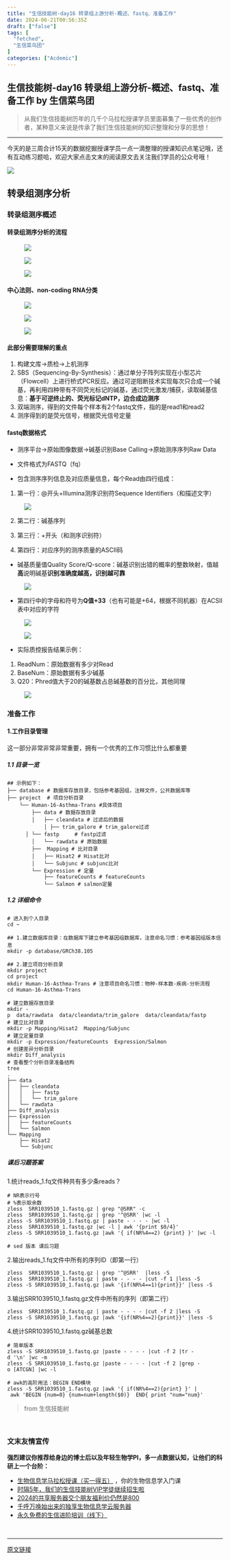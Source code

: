 ```yaml
---
title: "生信技能树-day16 转录组上游分析-概述、fastq、准备工作"
date: 2024-06-21T00:56:35Z
draft: ["false"]
tags: [
  "fetched",
  "生信菜鸟团"
]
categories: ["Acdemic"]
---
```

生信技能树-day16 转录组上游分析-概述、fastq、准备工作 by 生信菜鸟团
------
<div><blockquote data-tool="mdnice编辑器"><p><span>从我们</span><span>生信技能树</span><span>历年的几千个马拉松授课学员里面募集了一些优秀的创作者，某种意义来说是传承了我们生信技能树的知识整理和分享的思想！</span></p></blockquote><hr data-tool="mdnice编辑器"><p data-tool="mdnice编辑器">今天的是三周合计15天的数据挖掘授课学员一点一滴整理的授课知识点笔记哦，还有互动练习题哈，欢迎大家点击文末的阅读原文去关注我们学员的公众号哦！</p><p><img data-galleryid="" data-imgfileid="100039958" data-ratio="0.9869791666666666" data-s="300,640" data-src="https://mmbiz.qpic.cn/mmbiz_png/iaRJcrq2LosicZWFXx8AD2QqR5r26iaEib7iaTAeenkZojmCFn9w4mCdFoicJMx4AQ3q11rUoUaJn8lUjibicBWzLIhSAQ/640?wx_fmt=png&amp;from=appmsg" data-type="png" data-w="1536" src="https://mmbiz.qpic.cn/mmbiz_png/iaRJcrq2LosicZWFXx8AD2QqR5r26iaEib7iaTAeenkZojmCFn9w4mCdFoicJMx4AQ3q11rUoUaJn8lUjibicBWzLIhSAQ/640?wx_fmt=png&amp;from=appmsg"></p><section data-tool="mdnice编辑器" data-website="https://www.mdnice.com"><h2 data-tool="mdnice编辑器"><span>转录组测序分析</span><span></span></h2><h3 data-tool="mdnice编辑器"><span>转录组测序概述</span></h3><h4 data-tool="mdnice编辑器"><span>转录组测序分析的流程</span></h4><figure data-tool="mdnice编辑器"><img data-imgfileid="100039312" data-ratio="1.1060070671378093" data-src="https://mmbiz.qpic.cn/sz_mmbiz_png/6s6vow09gKwKeRBdpqWlkgAcqI18Uv5viamnWh2icIvmAK8DKuD9YvFrniaxFB7CxFjiak0IkvBeTkqmniaUcVTWNGQ/640?wx_fmt=other&amp;from=appmsg&amp;tp=webp&amp;wxfrom=5&amp;wx_lazy=1&amp;wx_co=1" data-type="png" data-w="283" src="https://mmbiz.qpic.cn/sz_mmbiz_png/6s6vow09gKwKeRBdpqWlkgAcqI18Uv5viamnWh2icIvmAK8DKuD9YvFrniaxFB7CxFjiak0IkvBeTkqmniaUcVTWNGQ/640?wx_fmt=other&amp;from=appmsg&amp;tp=webp&amp;wxfrom=5&amp;wx_lazy=1&amp;wx_co=1"></figure><figure data-tool="mdnice编辑器"><img data-imgfileid="100039314" data-ratio="0.6475548060708263" data-src="https://mmbiz.qpic.cn/sz_mmbiz_png/6s6vow09gKwKeRBdpqWlkgAcqI18Uv5vVXYZhva6ePEtotX23lEQKyDJDCrIDIickNIzaOkqZzUKsEE3wopoh1w/640?wx_fmt=other&amp;from=appmsg&amp;tp=webp&amp;wxfrom=5&amp;wx_lazy=1&amp;wx_co=1" data-type="png" data-w="593" src="https://mmbiz.qpic.cn/sz_mmbiz_png/6s6vow09gKwKeRBdpqWlkgAcqI18Uv5vVXYZhva6ePEtotX23lEQKyDJDCrIDIickNIzaOkqZzUKsEE3wopoh1w/640?wx_fmt=other&amp;from=appmsg&amp;tp=webp&amp;wxfrom=5&amp;wx_lazy=1&amp;wx_co=1"></figure><figure data-tool="mdnice编辑器"><img data-imgfileid="100039313" data-ratio="0.681214421252372" data-src="https://mmbiz.qpic.cn/sz_mmbiz_png/6s6vow09gKwKeRBdpqWlkgAcqI18Uv5vxhU22nlvYcLLrhA7xUy9fkBEjT3AnxzIjZGNrmchysfha6y1K74zGQ/640?wx_fmt=other&amp;from=appmsg&amp;tp=webp&amp;wxfrom=5&amp;wx_lazy=1&amp;wx_co=1" data-type="png" data-w="527" src="https://mmbiz.qpic.cn/sz_mmbiz_png/6s6vow09gKwKeRBdpqWlkgAcqI18Uv5vxhU22nlvYcLLrhA7xUy9fkBEjT3AnxzIjZGNrmchysfha6y1K74zGQ/640?wx_fmt=other&amp;from=appmsg&amp;tp=webp&amp;wxfrom=5&amp;wx_lazy=1&amp;wx_co=1"></figure><h4 data-tool="mdnice编辑器"><span>中心法则、non-coding RNA分类</span></h4><figure data-tool="mdnice编辑器"><img data-imgfileid="100039315" data-ratio="0.6120218579234973" data-src="https://mmbiz.qpic.cn/sz_mmbiz_png/6s6vow09gKwKeRBdpqWlkgAcqI18Uv5vawcXltzJxprWCKNyyNvibb0EKK3CkwXiaEPy9nzeJpG1nv2jCD6dCK5g/640?wx_fmt=other&amp;from=appmsg&amp;tp=webp&amp;wxfrom=5&amp;wx_lazy=1&amp;wx_co=1" data-type="png" data-w="366" src="https://mmbiz.qpic.cn/sz_mmbiz_png/6s6vow09gKwKeRBdpqWlkgAcqI18Uv5vawcXltzJxprWCKNyyNvibb0EKK3CkwXiaEPy9nzeJpG1nv2jCD6dCK5g/640?wx_fmt=other&amp;from=appmsg&amp;tp=webp&amp;wxfrom=5&amp;wx_lazy=1&amp;wx_co=1"></figure><figure data-tool="mdnice编辑器"><img data-imgfileid="100039311" data-ratio="0.6019900497512438" data-src="https://mmbiz.qpic.cn/sz_mmbiz_png/6s6vow09gKwKeRBdpqWlkgAcqI18Uv5vicr9XniaemcSoeibYSKD6VwqVqRArlx7ECeKnFbJibYuv9PFLBOchLrZpg/640?wx_fmt=other&amp;from=appmsg&amp;tp=webp&amp;wxfrom=5&amp;wx_lazy=1&amp;wx_co=1" data-type="png" data-w="402" src="https://mmbiz.qpic.cn/sz_mmbiz_png/6s6vow09gKwKeRBdpqWlkgAcqI18Uv5vicr9XniaemcSoeibYSKD6VwqVqRArlx7ECeKnFbJibYuv9PFLBOchLrZpg/640?wx_fmt=other&amp;from=appmsg&amp;tp=webp&amp;wxfrom=5&amp;wx_lazy=1&amp;wx_co=1"></figure><figure data-tool="mdnice编辑器"><img data-imgfileid="100039320" data-ratio="0.4704968944099379" data-src="https://mmbiz.qpic.cn/sz_mmbiz_png/6s6vow09gKwKeRBdpqWlkgAcqI18Uv5vZDgRhPiafylsaPWvxiaHsA3gXeZyGW13DTwiarY4WHMXdRndBw9Enlaww/640?wx_fmt=other&amp;from=appmsg&amp;tp=webp&amp;wxfrom=5&amp;wx_lazy=1&amp;wx_co=1" data-type="png" data-w="644" src="https://mmbiz.qpic.cn/sz_mmbiz_png/6s6vow09gKwKeRBdpqWlkgAcqI18Uv5vZDgRhPiafylsaPWvxiaHsA3gXeZyGW13DTwiarY4WHMXdRndBw9Enlaww/640?wx_fmt=other&amp;from=appmsg&amp;tp=webp&amp;wxfrom=5&amp;wx_lazy=1&amp;wx_co=1"></figure><h4 data-tool="mdnice编辑器"><span>此部分需要理解的重点</span></h4><ol data-tool="mdnice编辑器"><li><section>构建文库→质检→上机测序</section></li><li><section>SBS（Sequencing-By-Synthesis）：通过单分子阵列实现在小型芯片（Flowcell）上进行桥式PCR反应。通过可逆阻断技术实现每次只合成一个碱基，再利用四种带有不同荧光标记的碱基，通过荧光激发/捕获，读取碱基信息：<strong>基于可逆终止的、荧光标记dNTP，边合成边测序</strong></section></li><li><section>双端测序，得到的文件每个样本有2个fastq文件，指的是read1和read2</section></li><li><section>测序得到的是荧光信号，根据荧光信号定量</section></li></ol><h4 data-tool="mdnice编辑器"><span>fastq数据格式</span></h4><ul data-tool="mdnice编辑器"><li><section><p>测序平台→原始图像数据→碱基识别Base Calling→原始测序序列Raw Data</p></section></li><li><section><p>文件格式为FASTQ（fq）</p></section></li><li><section><p>包含测序序列信息及对应质量信息，每个Read由四行组成：</p></section></li></ul><ol data-tool="mdnice编辑器"><li><section>第一行：@开头+Illumina测序识别符Sequence Identifiers（和描述文字）</section></li></ol><figure data-tool="mdnice编辑器"><img data-imgfileid="100039318" data-ratio="0.824390243902439" data-src="https://mmbiz.qpic.cn/sz_mmbiz_png/6s6vow09gKwKeRBdpqWlkgAcqI18Uv5vVIcu2cKnMzW0HEgic5R71XYlz9nX3Hr1CPBbtWXxL2YEDIJkw2ed4NA/640?wx_fmt=other&amp;from=appmsg&amp;tp=webp&amp;wxfrom=5&amp;wx_lazy=1&amp;wx_co=1" data-type="png" data-w="410" src="https://mmbiz.qpic.cn/sz_mmbiz_png/6s6vow09gKwKeRBdpqWlkgAcqI18Uv5vVIcu2cKnMzW0HEgic5R71XYlz9nX3Hr1CPBbtWXxL2YEDIJkw2ed4NA/640?wx_fmt=other&amp;from=appmsg&amp;tp=webp&amp;wxfrom=5&amp;wx_lazy=1&amp;wx_co=1"></figure><ol start="2" data-tool="mdnice编辑器"><li><section><p>第二行：碱基序列</p></section></li><li><section><p>第三行：+开头（和测序识别符）</p></section></li><li><section><p>第四行：对应序列的测序质量的ASCII码</p></section></li></ol><ul data-tool="mdnice编辑器"><li><section>碱基质量值Quality Score/Q-score：碱基识别出错的概率的整数映射，值越<strong>高</strong>说明碱基<strong>识别准确度越高，识别越可靠</strong></section></li></ul><figure data-tool="mdnice编辑器"><img data-imgfileid="100039316" data-ratio="0.54" data-src="https://mmbiz.qpic.cn/sz_mmbiz_png/6s6vow09gKwKeRBdpqWlkgAcqI18Uv5veZcasiaNwKmHAh2HkPyc38N2ToheFNhmXNktzAt972K4hCh5ffdyxYQ/640?wx_fmt=png&amp;from=appmsg&amp;tp=webp&amp;wxfrom=5&amp;wx_lazy=1&amp;wx_co=1" data-type="png" data-w="350" src="https://mmbiz.qpic.cn/sz_mmbiz_png/6s6vow09gKwKeRBdpqWlkgAcqI18Uv5veZcasiaNwKmHAh2HkPyc38N2ToheFNhmXNktzAt972K4hCh5ffdyxYQ/640?wx_fmt=png&amp;from=appmsg&amp;tp=webp&amp;wxfrom=5&amp;wx_lazy=1&amp;wx_co=1"></figure><ul data-tool="mdnice编辑器"><li><section>第四行中的字母和符号为<strong>Q值+33</strong>（也有可能是+64，根据不同机器）在ACSII表中对应的字符</section></li></ul><figure data-tool="mdnice编辑器"><img data-imgfileid="100039317" data-ratio="0.5387994143484627" data-src="https://mmbiz.qpic.cn/sz_mmbiz_png/6s6vow09gKwKeRBdpqWlkgAcqI18Uv5v1RnQxj9Rox2aHZNAcGkTk0329x6icRkVW53hZlPF4DY6jQ5EkMBiahAg/640?wx_fmt=other&amp;from=appmsg&amp;tp=webp&amp;wxfrom=5&amp;wx_lazy=1&amp;wx_co=1" data-type="png" data-w="683" src="https://mmbiz.qpic.cn/sz_mmbiz_png/6s6vow09gKwKeRBdpqWlkgAcqI18Uv5v1RnQxj9Rox2aHZNAcGkTk0329x6icRkVW53hZlPF4DY6jQ5EkMBiahAg/640?wx_fmt=other&amp;from=appmsg&amp;tp=webp&amp;wxfrom=5&amp;wx_lazy=1&amp;wx_co=1"></figure><figure data-tool="mdnice编辑器"><img data-imgfileid="100039319" data-ratio="0.18100358422939067" data-src="https://mmbiz.qpic.cn/sz_mmbiz_png/6s6vow09gKwKeRBdpqWlkgAcqI18Uv5vCxHbRtEMlgz7jAPbVSLJVGFIJWaD7iasf2oUjhbphAG3xpxpa4ILibzg/640?wx_fmt=other&amp;from=appmsg&amp;tp=webp&amp;wxfrom=5&amp;wx_lazy=1&amp;wx_co=1" data-type="png" data-w="558" src="https://mmbiz.qpic.cn/sz_mmbiz_png/6s6vow09gKwKeRBdpqWlkgAcqI18Uv5vCxHbRtEMlgz7jAPbVSLJVGFIJWaD7iasf2oUjhbphAG3xpxpa4ILibzg/640?wx_fmt=other&amp;from=appmsg&amp;tp=webp&amp;wxfrom=5&amp;wx_lazy=1&amp;wx_co=1"></figure><ul data-tool="mdnice编辑器"><li><section>实际质控报告结果示例：</section></li></ul><ol data-tool="mdnice编辑器"><li><section>ReadNum：原始数据有多少对Read</section></li><li><section>BaseNum：原始数据有多少碱基</section></li><li><section>Q20：Phred值大于20的碱基数占总碱基数的百分比，其他同理</section></li></ol><figure data-tool="mdnice编辑器"><img data-imgfileid="100039321" data-ratio="0.24958123953098826" data-src="https://mmbiz.qpic.cn/sz_mmbiz_png/6s6vow09gKwKeRBdpqWlkgAcqI18Uv5v6VibNo1eo3IPnybyzWxJ4qyyW438ZW1oFmwfHK4t9WaMIZyMDY1ogfg/640?wx_fmt=other&amp;from=appmsg&amp;tp=webp&amp;wxfrom=5&amp;wx_lazy=1&amp;wx_co=1" data-type="png" data-w="597" src="https://mmbiz.qpic.cn/sz_mmbiz_png/6s6vow09gKwKeRBdpqWlkgAcqI18Uv5v6VibNo1eo3IPnybyzWxJ4qyyW438ZW1oFmwfHK4t9WaMIZyMDY1ogfg/640?wx_fmt=other&amp;from=appmsg&amp;tp=webp&amp;wxfrom=5&amp;wx_lazy=1&amp;wx_co=1"></figure><h3 data-tool="mdnice编辑器"><span>准备工作</span></h3><h4 data-tool="mdnice编辑器"><span>1.工作目录管理</span></h4><p data-tool="mdnice编辑器">这一部分非常非常非常重要，拥有一个优秀的工作习惯比什么都重要</p><h5 data-tool="mdnice编辑器"><span>1.1 目录一览</span></h5><pre data-tool="mdnice编辑器"><code><span>## 示例如下：</span><br>├── database <span># 数据库存放目录，包括参考基因组，注释文件，公共数据库等</span><br>├── project  <span># 项目分析目录</span><br>    └── Human-16-Asthma-Trans <span>#具体项目</span><br>        ├── data <span># 数据存放目录</span><br>        │   ├── cleandata <span># 过滤后的数据</span><br>            │ ├── trim_galore <span># trim_galore过滤</span><br>      │ └── fastp     <span># fastp过滤</span><br>        │   └── rawdata <span># 原始数据</span><br>        ├──  Mapping <span># 比对目录</span><br>        │   ├── Hisat2 <span># Hisat比对</span><br>        │   └── Subjunc <span># subjunc比对</span><br>        └── Expression <span># 定量</span><br>            ├── featureCounts <span># featureCounts</span><br>            └── Salmon <span># salmon定量</span><br></code></pre><h5 data-tool="mdnice编辑器"><span>1.2 详细命令</span></h5><pre data-tool="mdnice编辑器"><code><span># 进入到个人目录</span><br><span>cd</span> ~<br><br><span>## 1.建立数据库目录：在数据库下建立参考基因组数据库，注意命名习惯：参考基因组版本信息</span><br>mkdir -p database/GRCh38.105<br><br><span>## 2.建立项目分析目录</span><br>mkdir project<br><span>cd</span> project<br>mkdir Human-16-Asthma-Trans <span># 注意项目命名习惯：物种-样本数-疾病-分析流程</span><br><span>cd</span> Human-16-Asthma-Trans<br><br><span># 建立数据存放目录</span><br>mkdir -p  data/rawdata  data/cleandata/trim_galore  data/cleandata/fastp<br><span># 建立比对目录</span><br>mkdir -p Mapping/Hisat2  Mapping/Subjunc<br><span># 建立定量目录</span><br>mkdir -p Expression/featureCounts  Expression/Salmon<br><span># 创建差异分析目录</span><br>mkdir Diff_analysis<br><span># 查看整个分析目录准备结构</span><br>tree<br>.<br>├── data<br>│   ├── cleandata<br>│   │   ├── fastp<br>│   │   └── trim_galore<br>│   └── rawdata<br>├── Diff_analysis<br>├── Expression<br>│   ├── featureCounts<br>│   └── Salmon<br>└── Mapping<br>    ├── Hisat2<br>    └── Subjunc<br></code></pre><h5 data-tool="mdnice编辑器"><span>课后习题答案</span></h5><p data-tool="mdnice编辑器">1.统计reads_1.fq文件种共有多少条reads？</p><pre data-tool="mdnice编辑器"><code><span># NR表示行号</span><br><span># %表示取余数</span><br>zless  SRR1039510_1.fastq.gz | grep <span>"@SRR"</span> -c<br>zless  SRR1039510_1.fastq.gz | grep <span>'^@SRR'</span> |wc -l<br>zless -S SRR1039510_1.fastq.gz | paste - - - - |wc -l<br>zless  SRR1039510_1.fastq.gz |wc -l | awk <span>'{print $0/4}'</span><br>zless -S SRR1039510_1.fastq.gz |awk <span>'{ if(NR%4==2) {print} }'</span> |wc -l<br><br><span># sed 版本 课后习题</span><br></code></pre><p data-tool="mdnice编辑器">2.输出reads_1.fq文件中所有的序列ID（即第一行）</p><pre data-tool="mdnice编辑器"><code>zless  SRR1039510_1.fastq.gz | grep <span>'^@SRR'</span>  |less -S<br>zless  SRR1039510_1.fastq.gz | paste - - - - |cut -f 1 |less -S<br>zless -S SRR1039510_1.fastq.gz |awk <span>'{if(NR%4==1){print}}'</span> |less -S<br></code></pre><p data-tool="mdnice编辑器">3.输出SRR1039510_1.fastq.gz文件中所有的序列（即第二行）</p><pre data-tool="mdnice编辑器"><code>zless  SRR1039510_1.fastq.gz | paste - - - - |cut -f 2 |less -S<br>zless -S SRR1039510_1.fastq.gz |awk <span>'{if(NR%4==2){print}}'</span> |less -S <br></code></pre><p data-tool="mdnice编辑器">4.统计SRR1039510_1.fastq.gz碱基总数</p><pre data-tool="mdnice编辑器"><code><span># 简单版本</span><br>zless -S SRR1039510_1.fastq.gz |paste - - - - |cut -f 2 |tr -d <span>'\n'</span> |wc -m<br>zless -S SRR1039510_1.fastq.gz |paste - - - - |cut -f 2 |grep -o [ATCGN] |wc -l<br><br><span># awk的高阶用法：BEGIN END模块</span><br>zless -S SRR1039510_1.fastq.gz |awk <span>'{ if(NR%4==2){print} }'</span> | awk <span>'BEGIN {num=0} {num=num+length($0)}  END{ print "num="num}'</span><br></code></pre><blockquote data-tool="mdnice编辑器"><p>from 生信技能树</p></blockquote><span></span></section><p><br></p><section data-tool="mdnice编辑器" data-website="https://www.mdnice.com"><h3 data-tool="mdnice编辑器"><span>文末友情宣传</span></h3><p data-tool="mdnice编辑器"><strong>强烈建议你推荐给身边的博士后以及年轻生物学PI，多一点数据认知，让他们的科研上一个台阶：</strong></p><ul data-tool="mdnice编辑器"><li><section><a target="_blank" href="http://mp.weixin.qq.com/s?__biz=MzAxMDkxODM1Ng==&amp;mid=2247530001&amp;idx=1&amp;sn=676dcf224f9be23b288189775292aeeb&amp;chksm=9b4b36aaac3cbfbc3e3bb0865bd789d5093e3a643f3f345332995f707b7f209ae924e9e9529e&amp;scene=21#wechat_redirect" textvalue="生物信息学马拉松授课（买‍一得五）" linktype="text" imgurl="" imgdata="null" data-itemshowtype="0" tab="innerlink" data-linktype="2" hasload="1">生物信息学马拉松授课（买一得五）</a> ，你的生物信息学入门课</section></li><li><section><a href="https://mp.weixin.qq.com/s?__biz=MzAxMDkxODM1Ng==&amp;mid=2247524148&amp;idx=1&amp;sn=7806da6feb41a36493c519c1cfc1d3ac&amp;scene=21#wechat_redirect" data-linktype="2">时隔5年，我们的生信技能树VIP学徒继续招生啦</a></section></li><li><section><a href="https://mp.weixin.qq.com/s?__biz=MzAxMDkxODM1Ng==&amp;mid=2247528363&amp;idx=1&amp;sn=5e02f3e9b2e148191e23ebc2c0d780e7&amp;scene=21#wechat_redirect" data-linktype="2">2024的共享服务器交个朋友福利价仍然是800</a></section></li><li><section><a href="https://mp.weixin.qq.com/s?__biz=MzAxMDkxODM1Ng==&amp;mid=2247519765&amp;idx=1&amp;sn=ce5a8c8182f854c88043059f8c2cb9ff&amp;scene=21#wechat_redirect" data-linktype="2">千呼万唤始出来的独享生物信息学云服务器</a></section></li><li><section><a href="https://mp.weixin.qq.com/s?__biz=MzAxMDkxODM1Ng==&amp;mid=2247528144&amp;idx=1&amp;sn=be4d7e542d1077921024c86a4c130f16&amp;scene=21#wechat_redirect" data-linktype="2">永久免费的生信进阶培训（线下）</a></section></li></ul></section><p><br></p><p><mp-style-type data-value="10000"></mp-style-type></p></div>  
<hr>
<a href="https://mp.weixin.qq.com/s/JH86aRUVgBF2GBdHNOrNQQ",target="_blank" rel="noopener noreferrer">原文链接</a>
